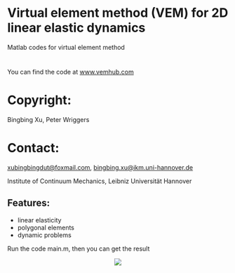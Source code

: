 # Virtual element method (VEM) for 2D linear elastic dynamics
Matlab codes for virtual element method

# 
You can find the code at www.vemhub.com

# Copyright:
Bingbing Xu, Peter Wriggers
# Contact:
xubingbingdut@foxmail.com, bingbing.xu@ikm.uni-hannover.de

Institute of Continuum Mechanics, Leibniz Universität Hannover


## Features:
* linear elasticity
* polygonal elements
* dynamic problems

Run the code main.m, then you can get the result
<div align="center">
    <img src="https://github.com/Qinxiaoye/VEMdynamic_Newmark/blob/main/solu.gif">
</div>
